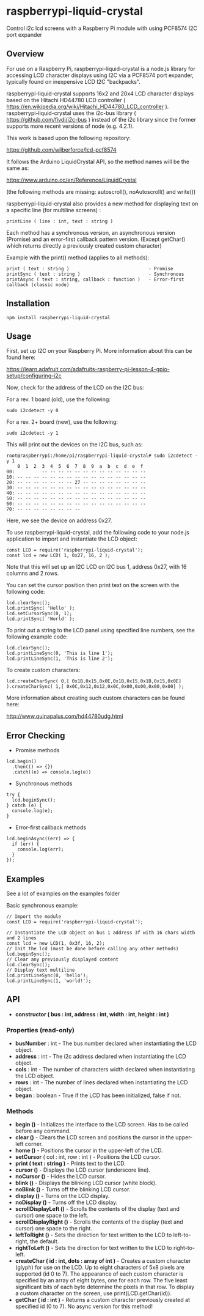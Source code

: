 # raspberrypi-liquid-crystal
 Control i2c lcd screens with a Raspberry Pi module with using PCF8574 I2C port expander

## Overview
For use on a Raspberry Pi, raspberrypi-liquid-crystal is a node.js library for accessing LCD character displays using I2C via a PCF8574 port expander, typically found on inexpensive LCD I2C "backpacks".

raspberrypi-liquid-crystal supports 16x2 and 20x4 LCD character displays based on the Hitachi HD44780 LCD controller ( https://en.wikipedia.org/wiki/Hitachi_HD44780_LCD_controller ). raspberrypi-liquid-crystal uses the i2c-bus library ( https://github.com/fivdi/i2c-bus ) instead of the i2c library since the former supports more recent versions of node (e.g. 4.2.1).

This work is based upon the following repository:

https://github.com/wilberforce/lcd-pcf8574

It follows the Arduino LiquidCrystal API, so the method names will be the same as:

https://www.arduino.cc/en/Reference/LiquidCrystal

(the following methods are missing: autoscroll(), noAutoscroll() and write())

raspberrypi-liquid-crystal also provides a new method for displaying text on a specific line (for multiline screens) :
```
printLine ( line : int, text : string )
```

Each method has a synchronous version, an asynchronous version (Promise) and an error-first callback pattern version. (Except getChar() which returns directly a previously created custom character)

Example with the print() method (applies to all methods):
```
print ( text : string )                             - Promise
printSync ( text : string )                         - Synchronous
printAsync ( text : string, callback : function )   - Error-first callback (classic node)
```

## Installation

```
npm install raspberrypi-liquid-crystal
```


## Usage

First, set up I2C on your Raspberry Pi. More information about this can be found here:

https://learn.adafruit.com/adafruits-raspberry-pi-lesson-4-gpio-setup/configuring-i2c

Now, check for the address of the LCD on the I2C bus:

For a rev. 1 board (old), use the following:

```
sudo i2cdetect -y 0
```

For a rev. 2+ board (new), use the following:

```
sudo i2cdetect -y 1
```

This will print out the devices on the I2C bus, such as:

```
root@raspberrypi:/home/pi/raspberrypi-liquid-crystal# sudo i2cdetect -y 1
    0  1  2  3  4  5  6  7  8  9  a  b  c  d  e  f
00:          -- -- -- -- -- -- -- -- -- -- -- -- --
10: -- -- -- -- -- -- -- -- -- -- -- -- -- -- -- --
20: -- -- -- -- -- -- -- 27 -- -- -- -- -- -- -- --
30: -- -- -- -- -- -- -- -- -- -- -- -- -- -- -- --
40: -- -- -- -- -- -- -- -- -- -- -- -- -- -- -- --
50: -- -- -- -- -- -- -- -- -- -- -- -- -- -- -- --
60: -- -- -- -- -- -- -- -- -- -- -- -- -- -- -- --
70: -- -- -- -- -- -- -- --

```

Here, we see the device on address 0x27.

To use raspberrypi-liquid-crystal, add the following code to your node.js application to import and instantiate the LCD object:

```
const LCD = require('raspberrypi-liquid-crystal');
const lcd = new LCD( 1, 0x27, 16, 2 );

```

Note that this will set up an I2C LCD on I2C bus 1, address 0x27, with 16 columns and 2 rows.

You can set the cursor position then print text on the screen with the following code:
```
lcd.clearSync();
lcd.printSync( 'Hello' );
lcd.setCursorSync(0, 1);
lcd.printSync( 'World' );
```


To print out a string to the LCD panel using specified line numbers, see the following example code:

```
lcd.clearSync();
lcd.printLineSync(0, 'This is line 1');
lcd.printLineSync(1, 'This is line 2');
```

To create custom characters:

```
lcd.createCharSync( 0,[ 0x1B,0x15,0x0E,0x1B,0x15,0x1B,0x15,0x0E] ).createCharSync( 1,[ 0x0C,0x12,0x12,0x0C,0x00,0x00,0x00,0x00] );
```

More information about creating such custom characters can be found here:

http://www.quinapalus.com/hd44780udg.html

## Error Checking

- Promise methods
```
lcd.begin()
  .then(() => {})
  .catch((e) => console.log(e))
```
- Synchronous methods
```
try {
  lcd.beginSync();
} catch (e) {
  console.log(e);
}
```
- Error-first callback methods
```
lcd.beginAsync((err) => {
  if (err) {
    console.log(err);
  }
});
```

## Examples
See a lot of examples on the examples folder

Basic synchronous example:
```
// Import the module
const LCD = require('raspberrypi-liquid-crystal');

// Instantiate the LCD object on bus 1 address 3f with 16 chars width and 2 lines
const lcd = new LCD(1, 0x3f, 16, 2);
// Init the lcd (must be done before calling any other methods)
lcd.beginSync();
// Clear any previously displayed content
lcd.clearSync();
// Display text multiline
lcd.printLineSync(0, 'hello');
lcd.printLineSync(1, 'world!');
```

## API
- **constructor ( bus : int, address : int, width : int, height : int )**
### Properties (read-only)
- **busNumber** : int - The bus number declared when instantiating the LCD object.
- **address** : int - The i2c address declared when instantiating the LCD object.
- **cols** : int - The number of characters width declared when instantiating the LCD object.
- **rows** : int - The number of lines declared when instantiating the LCD object.
- **began** : boolean - True if the LCD has been initialized, false if not.
### Methods
- **begin ()** - Initializes the interface to the LCD screen. Has to be called before any command.
- **clear ()** - Clears the LCD screen and positions the cursor in the upper-left corner.
- **home ()** - Positions the cursor in the upper-left of the LCD.
- **setCursor** ( col : int, row : int ) - Positions the LCD cursor.
- **print ( text : string )** - Prints text to the LCD.
- **cursor ()** - Displays the LCD cursor (underscore line).
- **noCursor ()** - Hides the LCD cursor.
- **blink ()** - Displays the blinking LCD cursor (white block).
- **noBlink ()** - Turns off the blinking LCD cursor.
- **display ()** - Turns on the LCD display.
- **noDisplay ()** - Turns off the LCD display.
- **scrollDisplayLeft ()** - Scrolls the contents of the display (text and cursor) one space to the left.
- **scrollDisplayRight ()** - Scrolls the contents of the display (text and cursor) one space to the right.
- **leftToRight ()** - Sets the direction for text written to the LCD to left-to-right, the default.
- **rightToLeft ()** - Sets the direction for text written to the LCD to right-to-left.
- **createChar ( id : int, dots : array of int )** - Creates a custom character (glyph) for use on the LCD. Up to eight characters of 5x8 pixels are supported (id 0 to 7). The appearance of each custom character is specified by an array of eight bytes, one for each row. The five least significant bits of each byte determine the pixels in that row. To display a custom character on the screen, use print(LCD.getChar(id)).
- **getChar ( id : int )** - Returns a custom character previously created at specified id (0 to 7). No async version for this method!
